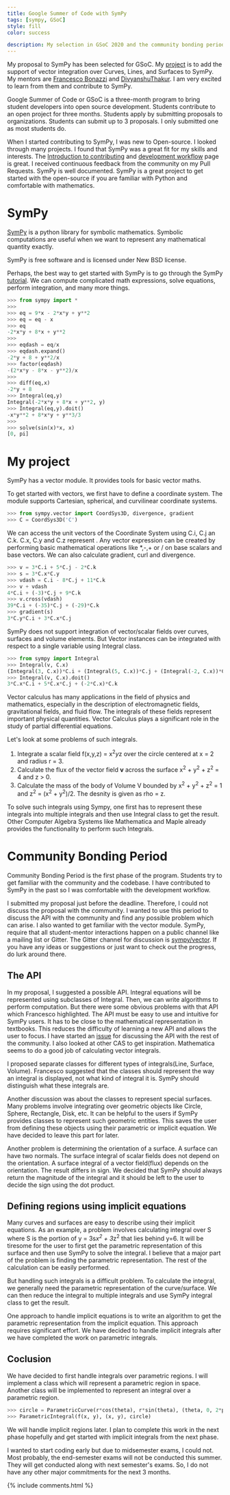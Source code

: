 ```yaml
---
title: Google Summer of Code with SymPy
tags: [sympy, GSoC]
style: fill
color: success

description: My selection in GSoC 2020 and the community bonding period
---
```


My proposal to SymPy has been selected for GSoC. My [project](https://summerofcode.withgoogle.com/organizations/4831132022996992/#6273573989122048) is to add the support of vector integration over Curves, Lines, and Surfaces to SymPy. My mentors are [Francesco Bonazzi](https://github.com/Upabjojr) and [DivyanshuThakur](https://github.com/divyanshu132). I am very excited to learn from them and contribute to SymPy.

Google Summer of Code or GSoC is a three-month program to bring student developers into open source development. Students contribute to an open project for three months. Students apply by submitting proposals to organizations. Students can submit up to 3 proposals. I only submitted one as most students do. 

When I started contributing to SymPy, I was new to Open-source. I looked through many projects. I found that SymPy was a great fit for my skills and interests. The [Introduction to contributing](https://github.com/sympy/sympy/wiki/Introduction-to-contributing) and [development workflow](https://github.com/sympy/sympy/wiki/Development-workflow) page is great. I received continuous feedback from the community on my Pull Requests. SymPy is well documented. SymPy is a great project to get started with the open-source if you are familiar with Python and comfortable with mathematics.

# SymPy
[SymPy](https://www.sympy.org/en/index.html) is a python library for symbolic mathematics. Symbolic computations are useful when we want to represent any mathematical quantity exactly. 

SymPy is free software and is licensed under New BSD license. 

Perhaps, the best way to get started with SymPy is to go through the SymPy [tutorial](https://docs.sympy.org/latest/tutorial/index.html). We can compute complicated math expressions, solve equations, perform integration, and many more things. 

```python
>>> from sympy import *
>>>
>>> eq = 9*x - 2*x*y + y**2
>>> eq = eq - x
>>> eq
-2*x*y + 8*x + y**2
>>>
>>> eqdash = eq/x
>>> eqdash.expand()
-2*y + 8 + y**2/x
>>> factor(eqdash)
-(2*x*y - 8*x - y**2)/x
>>>
>>> diff(eq,x)
-2*y + 8
>>> Integral(eq,y)
Integral(-2*x*y + 8*x + y**2, y)
>>> Integral(eq,y).doit()
-x*y**2 + 8*x*y + y**3/3
>>>
>>> solve(sin(x)*x, x)
[0, pi]
```
# My project
SymPy has a vector module. It provides tools for basic vector maths. 

To get started with vectors, we first have to define a coordinate system. The module supports Cartesian, spherical, and curvilinear coordinate systems. 

```python
>>> from sympy.vector import CoordSys3D, divergence, gradient
>>> C = CoordSys3D('C')
``` 

We can access the unit vectors of the Coordinate System using C.i, C.j an C.k. C.x, C.y and C.z represent . Any vector expression can be created by performing basic mathematical operations like *,-,+ or / on base scalars and base vectors. We can also calculate gradient, curl and divergence.
```python
>>> v = 3*C.i + 5*C.j - 2*C.k
>>> s = 3*C.x*C.y
>>> vdash = C.i - 8*C.j + 11*C.k 
>>> v + vdash
4*C.i + (-3)*C.j + 9*C.k
>>> v.cross(vdash)
39*C.i + (-35)*C.j + (-29)*C.k
>>> gradient(s)
3*C.y*C.i + 3*C.x*C.j
```
SymPy does not support integration of vector/scalar fields over curves, surfaces and volume elements. But Vector instances can be integrated with respect to a single variable using Integral class.
```python
>>> from sympy import Integral
>>> Integral(v, C.x)
(Integral(3, C.x))*C.i + (Integral(5, C.x))*C.j + (Integral(-2, C.x))*C.k
>>> Integral(v, C.x).doit()
3*C.x*C.i + 5*C.x*C.j + (-2*C.x)*C.k
```

Vector calculus has many applications in the field of physics and mathematics, especially in the description of electromagnetic fields, gravitational fields, and fluid flow. The integrals of these fields represent important physical quantities. Vector Calculus plays a significant role in the study of partial differential equations. 

Let's look at some problems of such integrals. 
1. Integrate a scalar field f(x,y,z) = x<sup>2</sup>*y*z over the circle centered at x = 2 and radius r = 3.
2. Calculate the flux of the vector field **v** across the surface x<sup>2</sup> + y<sup>2</sup> + z<sup>2</sup> = 4 and z > 0. 
3. Calculate the mass of the body of Volume V bounded by x<sup>2</sup> + y<sup>2</sup> + z<sup>2</sup> = 1 and z<sup>2</sup> = (x<sup>2</sup> + y<sup>2</sup>)/2. The desnity is given as rho = z. 

To solve such integrals using Sympy, one first has to represent these integrals into multiple integrals and then use Integral class to get the result. Other Computer Algebra Systems like Mathematica and Maple already provides the functionality to perform such Integrals. 

# Community Bonding Period
Community Bonding Period is the first phase of the program. Students try to get familiar with the community and the codebase. I have contributed to SymPy in the past so I was comfortable with the development workflow. 

I submitted my proposal just before the deadline. Therefore, I could not discuss the proposal with the community. I wanted to use this period to discuss the API with the community and find any possible problem which can arise. I also wanted to get familiar with the vector module. SymPy, require that all student-mentor interactions happen on a public channel like a mailing list or Gitter. The Gitter channel for discussion is [sympy/vector](https://gitter.im/sympy/vector). If you have any ideas or suggestions or just want to check out the progress, do lurk around there. 

## The API
In my proposal, I suggested a possible API. Integral equations will be represented using subclasses of Integral. Then, we can write algorithms to perform computation. But there were some obvious problems with that API which Francesco highlighted. The API must be easy to use and intuitive for SymPy users. It has to be close to the mathematical representation in textbooks. This reduces the difficulty of learning a new API and allows the user to focus. I have started an [issue](https://github.com/sympy/sympy/issues/19320) for discussing the API with the rest of the community. I also looked at other CAS to get inspiration. Mathematica seems to do a good job of calculating vector integrals. 

I proposed separate classes for different types of integrals(Line, Surface, Volume). Francesco suggested that the classes should represent the way an integral is displayed, not what kind of integral it is. SymPy should distinguish what these integrals are.

Another discussion was about the classes to represent special surfaces. Many problems involve integrating over geometric objects like Circle, Sphere, Rectangle, Disk, etc. It can be helpful to the users if SymPy provides classes to represent such geometric entities. This saves the user from defining these objects using their parametric or implicit equation. We have decided to leave this part for later.

Another problem is determining the orientation of a surface. A surface can have two normals. The surface integral of scalar fields does not depend on the orientation. A surface integral of a vector field(flux) depends on the orientation. The result differs in sign. We decided that SymPy should always return the magnitude of the integral and it should be left to the user to decide the sign using the dot product.
      
## Defining regions using implicit equations
Many curves and surfaces are easy to describe using their implicit equations. As an example, a problem involves calculating integral over S where S is the portion of y = 3s*x<sup>2</sup> + 3*z<sup>2</sup> that lies behind y=6. It will be tiresome for the user to first get the parametric representation of this surface and then use SymPy to solve the integral. I believe that a major part of the problem is finding the parametric representation. The rest of the calculation can be easily performed.

But handling such integrals is a difficult problem. To calculate the integral, we generally need the parametric representation of the curve/surface. We can then reduce the integral to multiple integrals and use SymPy integral class to get the result. 

One approach to handle implicit equations is to write an algorithm to get the parametric representation from the implicit equation. This approach requires significant effort. We have decided to handle implicit integrals after we have completed the work on parametric integrals. 

## Coclusion
We have decided to first handle integrals over parametric regions. I will implement a class which will represent a parametric region in space. Another class will be implemented to represent an integral over a parametric region.

```python
>>> circle = ParametricCurve(r*cos(theta), r*sin(theta), (theta, 0, 2*pi), (r, 0, 1))
>>> ParametricIntegral(f(x, y), (x, y), circle)
``` 
 
We will handle implicit regions later. I plan to complete this work in the next phase hopefully and get started with implicit integrals from the next phase.
 
I wanted to start coding early but due to midsemester exams, I could not. Most probably, the end-semester exams will not be conducted this summer. They will get conducted along with next semester's exams. So, I do not have any other major commitments for the next 3 months.

{% include comments.html %}

